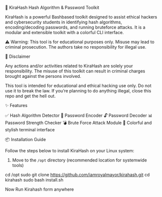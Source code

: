  🔐 KiraHash  Hash Algorithm & Password Toolkit

KiraHash is a powerful Bashbased toolkit designed to assist ethical hackers and cybersecurity students in identifying hash algorithms, encoding/decoding passwords, and running bruteforce attacks. It is a modular and extensible toolkit with a colorful CLI interface.

⚠️ Warning: This tool is for educational purposes only. Misuse may lead to criminal prosecution. The authors take no responsibility for illegal use.




 📌 Disclaimer

Any actions and/or activities related to KiraHash are solely your responsibility. The misuse of this toolkit can result in criminal charges brought against the persons involved.

This tool is intended for educational and ethical hacking use only. Do not use it to break the law. If you’re planning to do anything illegal, close this repo and get the hell out.



 ✨ Features

 ✅ Hash Algorithm Detector
 🔐 Password Encoder
 🔓 Password Decoder
 📊 Password Strength Checker
 💣 Brute Force Attack Module
 🎨 Colorful and stylish terminal interface



 📦 Installation Guide

Follow the steps below to install KiraHash on your Linux system:

 1. Move to the `/opt` directory (recommended location for systemwide tools)

cd /opt
sudo git clone https://github.com/iamroyalmayor/kirahash.git
cd kirahash
sudo bash install.sh

Now Run Kirahash form anywhere 

